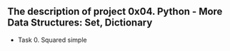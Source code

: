 ## The description of project 0x04. Python - More Data Structures: Set, Dictionary

- Task 0. Squared simple
